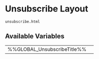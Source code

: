 # <span class="jumptarget"> Unsubscribe Layout <span>

`unsubscribe.html`

## <span class="jumptarget"> Available Variables </span>
|||
|---|---|
| %%GLOBAL_UnsubscribeTitle%% |
